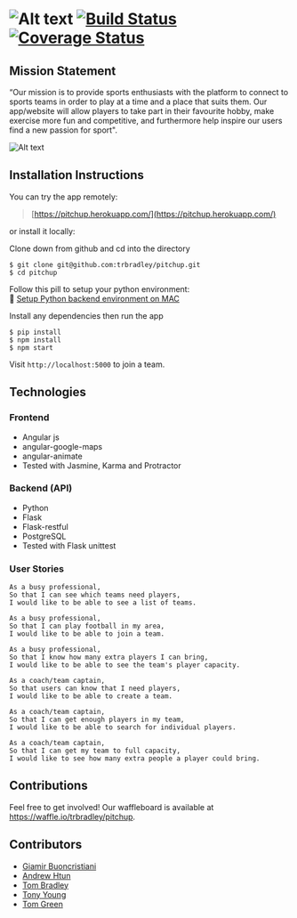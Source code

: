 # ![Alt text](http://i.imgur.com/Xj6MEei.png) [![Build Status](https://travis-ci.org/trbradley/pitchup.svg?branch=master)](https://travis-ci.org/trbradley/pitchup) [![Coverage Status](https://coveralls.io/repos/github/trbradley/pitchup/badge.svg?branch=master)](https://coveralls.io/github/trbradley/pitchup?branch=master)

## Mission Statement
“Our mission is to provide sports enthusiasts with the platform to connect to sports teams in order to play at a time and a place that suits them. Our app/website will allow players to take part in their favourite hobby, make exercise more fun and competitive, and furthermore help inspire our users find a new passion for sport".

![Alt text](http://i.imgur.com/qps4j6N.jpg)

## Installation Instructions

You can try the app remotely:
>[https://pitchup.herokuapp.com/](https://pitchup.herokuapp.com/)

or install it locally:

Clone down from github and cd into the directory

```
$ git clone git@github.com:trbradley/pitchup.git
$ cd pitchup
```
Follow this pill to setup your python environment:<br>
💊 [Setup Python backend environment on MAC](docs/setup_backend.md)

Install any dependencies then run the app

```
$ pip install
$ npm install
$ npm start
```

Visit `http://localhost:5000` to join a team.

## Technologies

### Frontend
* Angular js
* angular-google-maps
* angular-animate
* Tested with Jasmine, Karma and Protractor

### Backend (API)
* Python
* Flask
* Flask-restful
* PostgreSQL
* Tested with Flask unittest


### User Stories
```
As a busy professional,
So that I can see which teams need players,
I would like to be able to see a list of teams.

As a busy professional,
So that I can play football in my area,
I would like to be able to join a team.

As a busy professional,
So that I know how many extra players I can bring,
I would like to be able to see the team's player capacity.

As a coach/team captain,
So that users can know that I need players,
I would like to be able to create a team.

As a coach/team captain,
So that I can get enough players in my team,
I would like to be able to search for individual players.

As a coach/team captain,
So that I can get my team to full capacity,
I would like to see how many extra people a player could bring.

```

## Contributions

Feel free to get involved! Our waffleboard is available at https://waffle.io/trbradley/pitchup.

## Contributors

* [Giamir Buoncristiani](https://github.com/giamir)
* [Andrew Htun](https://github.com/Htunny)
* [Tom Bradley](https://github.com/trbradley)
* [Tony Young](https://github.com/TY231618)
* [Tom Green](https://github.com/Tmgree)
